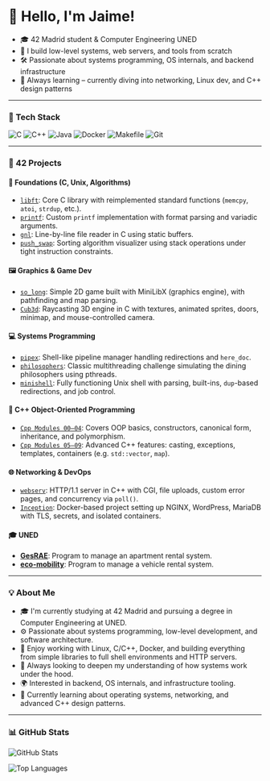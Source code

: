 
# 👋 Hello, I'm Jaime!

- 🎓 42 Madrid student & Computer Engineering UNED  
- 🧠 I build low-level systems, web servers, and tools from scratch  
- 🛠️ Passionate about systems programming, OS internals, and backend infrastructure  
- 🌱 Always learning – currently diving into networking, Linux dev, and C++ design patterns  


---

### 🧰 Tech Stack
![C](https://img.shields.io/badge/C-00599C?style=flat&logo=c&logoColor=white)  ![C++](https://img.shields.io/badge/C++-00599C?style=flat&logo=c%2B%2B&logoColor=white)
![Java](https://img.shields.io/badge/Java-ED8B00?style=flat&logo=java&logoColor=white)
![Docker](https://img.shields.io/badge/Docker-2496ED?style=flat&logo=docker&logoColor=white)
![Makefile](https://img.shields.io/badge/Makefile-ffffff?style=flat&logo=gnubash&logoColor=black)
![Git](https://img.shields.io/badge/Git-F05032?style=flat&logo=git&logoColor=white)


---


### 🧱 42 Projects

#### 🧩 Foundations (C, Unix, Algorithms)
- [`libft`](https://github.com/jaimeol/libft): Core C library with reimplemented standard functions (`memcpy`, `atoi`, `strdup`, etc.).
- [`printf`](https://github.com/jaimeol/printf): Custom `printf` implementation with format parsing and variadic arguments.
- [`gnl`](https://github.com/jaimeol/gnl): Line-by-line file reader in C using static buffers.
- [`push_swap`](https://github.com/jaimeol/push_swap): Sorting algorithm visualizer using stack operations under tight instruction constraints.

#### 🖼️ Graphics & Game Dev
- [`so_long`](https://github.com/jaimeol/so_long): Simple 2D game built with MiniLibX (graphics engine), with pathfinding and map parsing.
- [`Cub3d`](https://github.com/jaimeol/Cub3d): Raycasting 3D engine in C with textures, animated sprites, doors, minimap, and mouse-controlled camera.

#### 💻 Systems Programming
- [`pipex`](https://github.com/jaimeol/pipex): Shell-like pipeline manager handling redirections and `here_doc`.
- [`philosophers`](https://github.com/jaimeol/philosophers): Classic multithreading challenge simulating the dining philosophers using pthreads.
- [`minishell`](https://github.com/jaimeol/minishell): Fully functioning Unix shell with parsing, built-ins, `dup`-based redirections, and job control.

#### 🧪 C++ Object-Oriented Programming
- [`Cpp Modules 00–04`](https://github.com/jaimeol/CppBatch1): Covers OOP basics, constructors, canonical form, inheritance, and polymorphism.
- [`Cpp Modules 05–09`](https://github.com/jaimeol/Cpp_Batch_2): Advanced C++ features: casting, exceptions, templates, containers (e.g. `std::vector`, `map`).

#### 🌐 Networking & DevOps
- [`webserv`](https://github.com/jaimeol/webserv): HTTP/1.1 server in C++ with CGI, file uploads, custom error pages, and concurrency via `poll()`.
- [`Inception`](https://github.com/jaimeol/Inception): Docker-based project setting up NGINX, WordPress, MariaDB with TLS, secrets, and isolated containers.


#### 🎓 UNED

- [**GesRAE**](https://github.com/jaimeol/gesRAE): Program to manage an apartment rental system.
- [**eco-mobility**](https://github.com/jaimeol/eco-mobility): Program to manage a vehicle rental system.

---

### 💡 About Me

- 🎓 I'm currently studying at 42 Madrid and pursuing a degree in Computer Engineering at UNED.
- ⚙️ Passionate about systems programming, low-level development, and software architecture.
- 🐧 Enjoy working with Linux, C/C++, Docker, and building everything from simple libraries to full shell environments and HTTP servers.
- 🚀 Always looking to deepen my understanding of how systems work under the hood.
- 🌍 Interested in backend, OS internals, and infrastructure tooling.
- 📘 Currently learning about operating systems, networking, and advanced C++ design patterns.

---

### 📊 GitHub Stats

![GitHub Stats](https://github-readme-stats.vercel.app/api?username=jaimeol&show_icons=true&theme=dark)

![Top Languages](https://github-readme-stats.vercel.app/api/top-langs/?username=jaimeol&layout=compact&theme=dark)
